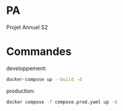 # PA
Projet Annuel S2 

# Commandes

developpement:
```bash
docker-compose up --build -d
```

production:
```bash
docker compose -f compose.prod.yaml up -d
```
